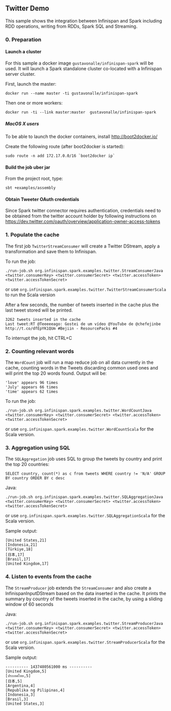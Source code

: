 ## Twitter Demo

This sample shows the integration between Infinispan and Spark including RDD operations, writing from RDDs, Spark SQL 
and Streaming.

### 0. Preparation

#### Launch a cluster

For this sample a docker image ```gustavonalle/infinispan-spark``` will be used. It will launch a Spark standalone cluster
co-located with a Infinispan server cluster.

First, launch the master:

``` docker run --name master -ti gustavonalle/infinispan-spark ```

Then one or more workers:

``` docker run -ti --link master:master  gustavonalle/infinispan-spark ```

##### MacOS X users

To be able to launch the docker containers, install http://boot2docker.io/

Create the following route (after boot2docker is started):

``` sudo route -n add 172.17.0.0/16 `boot2docker ip` ```


#### Build the job uber jar

From the project root, type:

```sbt +examples/assembly```

#### Obtain Tweeter OAuth credentials

Since Spark twitter connector requires authentication, credentials need to be obtained from the twitter account holder by 
following instructions on https://dev.twitter.com/oauth/overview/application-owner-access-tokens

### 1. Populate the cache

The first job ```TwitterStreamConsumer``` will create a Twitter DStream, apply a transformation and save them to Infinispan.

To run the job:

```./run-job.sh org.infinispan.spark.examples.twitter.StreamConsumerJava <twitter.consumerKey> <twitter.consumerSecret> <twitter.accessToken> <twitter.accessTokenSecret>```

or use ```org.infinispan.spark.examples.twitter.TwitterStreamConsumerScala``` to run the Scala version

After a few seconds, the number of tweets inserted in the cache plus the last tweet stored will be printed.

```
3262 tweets inserted in the cache
Last tweet:RT @Teeeeeago: Gostei de um vídeo @YouTube de @chefejinbe http://t.co/dfEpYK1QUm #Bejiin - ResourcePacks #4
```

To interrupt the job, hit CTRL+C

### 2. Counting relevant words

The ```WordCount``` job will run a map reduce job on all data currently in the cache, counting words in the Tweets discarding common used ones
and will print the top 20 words found. Output will be:

```
'love' appears 96 times                                                         
'July' appears 66 times
'time' appears 62 times
```

To run the job:

```./run-job.sh org.infinispan.spark.examples.twitter.WordCountJava <twitter.consumerKey> <twitter.consumerSecret> <twitter.accessToken> <twitter.accessTokenSecret>```

or use ```org.infinispan.spark.examples.twitter.WordCountScala``` for the Scala version.

### 3. Aggregation using SQL

The ```SQLAggregation``` job uses SQL to group the tweets by country and print the top 20 countries:

```SELECT country, count(*) as c from tweets WHERE country != 'N/A' GROUP BY country ORDER BY c desc```

Java:

```./run-job.sh org.infinispan.spark.examples.twitter.SQLAggregationJava <twitter.consumerKey> <twitter.consumerSecret> <twitter.accessToken> <twitter.accessTokenSecret>```

or use ```org.infinispan.spark.examples.twitter.SQLAggregationScala``` for the Scala version.


Sample output:

```
[United States,21]
[Indonesia,21]
[Türkiye,18]
[日本,17]
[Brasil,17]
[United Kingdom,17]
```

### 4. Listen to events from the cache

The ```StreamProducer``` job extends the ```StreamConsumer``` and also create a InfinispanInputDStream based on the data inserted
in the cache. It prints the summary by country of the tweets inserted in the cache, by using a sliding window of 60 seconds

Java:

```./run-job.sh org.infinispan.spark.examples.twitter.StreamProducerJava <twitter.consumerKey> <twitter.consumerSecret> <twitter.accessToken> <twitter.accessTokenSecret>```

or use ```org.infinispan.spark.examples.twitter.StreamProducerScala``` for the Scala version.

Sample output:

```
---------- 1437480561000 ms ----------                                          
[United Kingdom,5]
[ประเทศไทย,5]
[日本,5]
[Argentina,4]
[Republika ng Pilipinas,4]
[Indonesia,3]
[Brasil,3]
[United States,3]
```